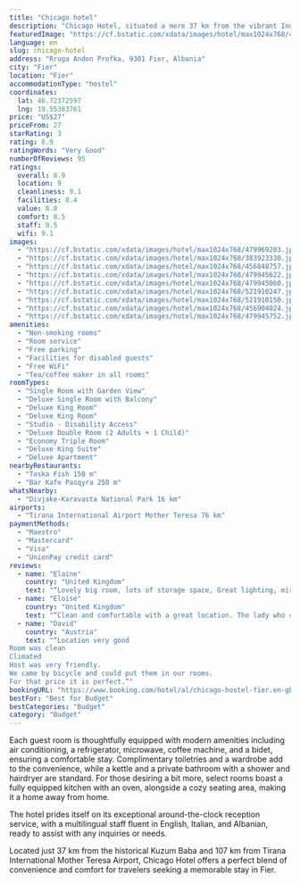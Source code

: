 ```yaml
---
title: "Chicago hotel"
description: "Chicago Hotel, situated a mere 37 km from the vibrant Independence Square in Fier, stands out for its serene garden, complimentary private parking, and inviting terrace."
featuredImage: "https://cf.bstatic.com/xdata/images/hotel/max1024x768/479969283.jpg?k=391bd8628b0b24090ba3b0cb193c6cb8fe29abd5ffb7d3b1ae46cb81268998cd&o=&hp=1"
language: en
slug: chicago-hotel
address: "Rruga Andon Profka, 9301 Fier, Albania"
city: "Fier"
location: "Fier"
accommodationType: "hostel"
coordinates:
  lat: 40.72372597
  lng: 19.55383761
price: "US$27"
priceFrom: 27
starRating: 3
rating: 8.9
ratingWords: "Very Good"
numberOfReviews: 95
ratings:
  overall: 8.9
  location: 9
  cleanliness: 9.1
  facilities: 8.4
  value: 8.8
  comfort: 8.5
  staff: 9.5
  wifi: 9.1
images:
  - "https://cf.bstatic.com/xdata/images/hotel/max1024x768/479969283.jpg?k=391bd8628b0b24090ba3b0cb193c6cb8fe29abd5ffb7d3b1ae46cb81268998cd&o=&hp=1"
  - "https://cf.bstatic.com/xdata/images/hotel/max1024x768/383923338.jpg?k=c5bbc8f184ba435130d5e4e6272cbce7f0a5caffdc2f746edd523e4ea23d0194&o=&hp=1"
  - "https://cf.bstatic.com/xdata/images/hotel/max1024x768/456848757.jpg?k=7311b943b1535463cd575a5096853288cbbeeb2f91919f4a1ccd550b2fc676b9&o=&hp=1"
  - "https://cf.bstatic.com/xdata/images/hotel/max1024x768/479945622.jpg?k=662f7364459aef98c59da06de9f7f64b1ae2b1009532c8b7ea12ffb0cbafaf4c&o=&hp=1"
  - "https://cf.bstatic.com/xdata/images/hotel/max1024x768/479945060.jpg?k=27d0db6b10cce9b2c088da7696a881b6f750dff1ca9278fc361a7e98f32aa128&o=&hp=1"
  - "https://cf.bstatic.com/xdata/images/hotel/max1024x768/521910247.jpg?k=d266c8ef1eda012a070e8757a21c74bf86fb21278b5c4889acf908cf0a144e0a&o=&hp=1"
  - "https://cf.bstatic.com/xdata/images/hotel/max1024x768/521910150.jpg?k=6a6bcc06723bfebb91322ec7ce897b50aa57f1e12596964115cfc6d6ad185b3f&o=&hp=1"
  - "https://cf.bstatic.com/xdata/images/hotel/max1024x768/456904024.jpg?k=d8cacf5febb5884e6bc110e8b56287bd0a6bad69819e8fe11ebde2962ca82ca9&o=&hp=1"
  - "https://cf.bstatic.com/xdata/images/hotel/max1024x768/479945752.jpg?k=39fa409ab5ce23c8b4177ce1e7522b784a6c60068feb67b09d33fbf6292ad41d&o=&hp=1"
amenities:
  - "Non-smoking rooms"
  - "Room service"
  - "Free parking"
  - "Facilities for disabled guests"
  - "Free WiFi"
  - "Tea/coffee maker in all rooms"
roomTypes:
  - "Single Room with Garden View"
  - "Deluxe Single Room with Balcony"
  - "Deluxe King Room"
  - "Deluxe King Room"
  - "Studio - Disability Access"
  - "Deluxe Double Room (2 Adults + 1 Child)"
  - "Economy Triple Room"
  - "Deluxe King Suite"
  - "Deluxe Apartment"
nearbyRestaurants:
  - "Toska Fish 150 m"
  - "Bar Kafe Pasqyra 250 m"
whatsNearby:
  - "Divjake-Karavasta National Park 16 km"
airports:
  - "Tirana International Airport Mother Teresa 76 km"
paymentMethods:
  - "Maestro"
  - "Mastercard"
  - "Visa"
  - "UnionPay credit card"
reviews:
  - name: "Elaine"
    country: "United Kingdom"
    text: "“Lovely big room, lots of storage space, Great lighting, mirror, comfortable bed, very clean, proper shower cubicle, great location, nice shared outside seating area, friendly and helpful staff.”"
  - name: "Eloise"
    country: "United Kingdom"
    text: "“Clean and comfortable with a great location. The lady who checked me in was very friendly and helpful!”"
  - name: "David"
    country: "Austria"
    text: "“Location very good
Room was clean
Climated
Host was very friendly.
We came by bicycle and could put them in our rooms.
For that price it is perfect.”"
bookingURL: "https://www.booking.com/hotel/al/chicago-hostel-fier.en-gb.html?aid=8035640"
bestFor: "Best for Budget"
bestCategories: "Budget"
category: "Budget"
---
```


Each guest room is thoughtfully equipped with modern amenities including air conditioning, a refrigerator, microwave, coffee machine, and a bidet, ensuring a comfortable stay. Complimentary toiletries and a wardrobe add to the convenience, while a kettle and a private bathroom with a shower and hairdryer are standard. For those desiring a bit more, select rooms boast a fully equipped kitchen with an oven, alongside a cozy seating area, making it a home away from home.

The hotel prides itself on its exceptional around-the-clock reception service, with a multilingual staff fluent in English, Italian, and Albanian, ready to assist with any inquiries or needs.

Located just 37 km from the historical Kuzum Baba and 107 km from Tirana International Mother Teresa Airport, Chicago Hotel offers a perfect blend of convenience and comfort for travelers seeking a memorable stay in Fier.